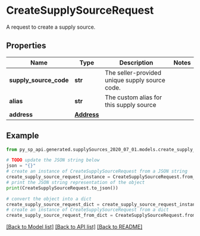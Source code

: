 # CreateSupplySourceRequest

A request to create a supply source.

## Properties

Name | Type | Description | Notes
------------ | ------------- | ------------- | -------------
**supply_source_code** | **str** | The seller-provided unique supply source code. | 
**alias** | **str** | The custom alias for this supply source | 
**address** | [**Address**](Address.md) |  | 

## Example

```python
from py_sp_api.generated.supplySources_2020_07_01.models.create_supply_source_request import CreateSupplySourceRequest

# TODO update the JSON string below
json = "{}"
# create an instance of CreateSupplySourceRequest from a JSON string
create_supply_source_request_instance = CreateSupplySourceRequest.from_json(json)
# print the JSON string representation of the object
print(CreateSupplySourceRequest.to_json())

# convert the object into a dict
create_supply_source_request_dict = create_supply_source_request_instance.to_dict()
# create an instance of CreateSupplySourceRequest from a dict
create_supply_source_request_from_dict = CreateSupplySourceRequest.from_dict(create_supply_source_request_dict)
```
[[Back to Model list]](../README.md#documentation-for-models) [[Back to API list]](../README.md#documentation-for-api-endpoints) [[Back to README]](../README.md)


